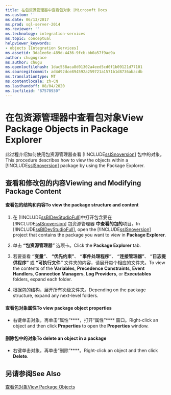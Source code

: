 ```yaml
---
title: 在包资源管理器中查看包对象 |Microsoft Docs
ms.custom: ''
ms.date: 06/13/2017
ms.prod: sql-server-2014
ms.reviewer: ''
ms.technology: integration-services
ms.topic: conceptual
helpviewer_keywords:
- objects [Integration Services]
ms.assetid: 3da1ee6e-489d-4436-9fcb-bb0a57f9ae9a
author: chugugrace
ms.author: chugu
ms.openlocfilehash: 1dac558aca8d01302a4eed5cd0f1b09121d77101
ms.sourcegitcommit: ad4d92dce894592a259721a1571b1d8736abacdb
ms.translationtype: MT
ms.contentlocale: zh-CN
ms.lasthandoff: 08/04/2020
ms.locfileid: "87578930"
---
```

# <a name="view-package-objects-in-package-explorer"></a><span data-ttu-id="36908-102">在包资源管理器中查看包对象</span><span class="sxs-lookup"><span data-stu-id="36908-102">View Package Objects in Package Explorer</span></span>
  <span data-ttu-id="36908-103">此过程介绍如何使用包资源管理器查看 [!INCLUDE[ssISnoversion](../includes/ssisnoversion-md.md)] 包中的对象。</span><span class="sxs-lookup"><span data-stu-id="36908-103">This procedure describes how to view the objects within a [!INCLUDE[ssISnoversion](../includes/ssisnoversion-md.md)] package by using the Package Explorer.</span></span>  
  
## <a name="viewing-and-modifying-package-content"></a><span data-ttu-id="36908-104">查看和修改包的内容</span><span class="sxs-lookup"><span data-stu-id="36908-104">Viewing and Modifying Package Content</span></span>  
  
#### <a name="to-view-the-package-structure-and-content"></a><span data-ttu-id="36908-105">查看包的结构和内容</span><span class="sxs-lookup"><span data-stu-id="36908-105">To view the package structure and content</span></span>  
  
1.  <span data-ttu-id="36908-106">在 [!INCLUDE[ssBIDevStudioFull](../includes/ssbidevstudiofull-md.md)]中打开包含要在 [!INCLUDE[ssISnoversion](../includes/ssisnoversion-md.md)] 包资源管理器 **中查看的包的**项目。</span><span class="sxs-lookup"><span data-stu-id="36908-106">In [!INCLUDE[ssBIDevStudioFull](../includes/ssbidevstudiofull-md.md)], open the [!INCLUDE[ssISnoversion](../includes/ssisnoversion-md.md)] project that contains the package you want to view in **Package Explorer**.</span></span>  
  
2.  <span data-ttu-id="36908-107">单击 **“包资源管理器”** 选项卡。</span><span class="sxs-lookup"><span data-stu-id="36908-107">Click the **Package Explorer** tab.</span></span>  
  
3.  <span data-ttu-id="36908-108">若要查看 **“变量”**、 **“优先约束”**、 **“事件处理程序”**、 **“连接管理器”**、 **“日志提供程序”** 或 **“可执行文件”** 文件夹的内容，请展开每个相应的文件夹。</span><span class="sxs-lookup"><span data-stu-id="36908-108">To view the contents of the **Variables**, **Precedence Constraints**, **Event Handlers**, **Connection Managers**, **Log Providers**, or **Executables** folders, expand each folder.</span></span>  
  
4.  <span data-ttu-id="36908-109">根据包的结构，展开所有次级文件夹。</span><span class="sxs-lookup"><span data-stu-id="36908-109">Depending on the package structure, expand any next-level folders.</span></span>  
  
#### <a name="to-view-package-object-properties"></a><span data-ttu-id="36908-110">查看包对象属性</span><span class="sxs-lookup"><span data-stu-id="36908-110">To view package object properties</span></span>  
  
-   <span data-ttu-id="36908-111">右键单击对象，再单击“属性”\*\*\*\*，打开“属性”\*\*\*\* 窗口。</span><span class="sxs-lookup"><span data-stu-id="36908-111">Right-click an object and then click **Properties** to open the **Properties** window.</span></span>  
  
#### <a name="to-delete-an-object-in-a-package"></a><span data-ttu-id="36908-112">删除包中的对象</span><span class="sxs-lookup"><span data-stu-id="36908-112">To delete an object in a package</span></span>  
  
-   <span data-ttu-id="36908-113">右键单击对象，再单击“删除”\*\*\*\*。</span><span class="sxs-lookup"><span data-stu-id="36908-113">Right-click an object and then click **Delete**.</span></span>  
  
## <a name="see-also"></a><span data-ttu-id="36908-114">另请参阅</span><span class="sxs-lookup"><span data-stu-id="36908-114">See Also</span></span>  
 [<span data-ttu-id="36908-115">查看包对象</span><span class="sxs-lookup"><span data-stu-id="36908-115">View Package Objects</span></span>](view-package-objects.md)  
  
  
